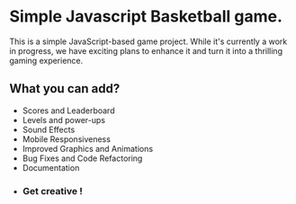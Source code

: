 # Simple Javascript Basketball game.
This is a simple JavaScript-based game project. While it's currently a work in progress, we have exciting plans to enhance it and turn it into a thrilling gaming experience.

## What you can add?
- Scores and Leaderboard
- Levels and power-ups
- Sound Effects
- Mobile Responsiveness
- Improved Graphics and Animations
- Bug Fixes and Code Refactoring
- Documentation
- ### Get creative ! 